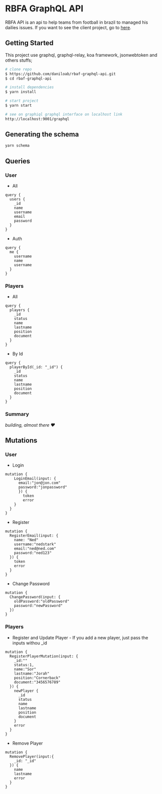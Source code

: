 
# RBFA GraphQL API 

RBFA API is an api to help teams from football in brazil to managed his dailies issues. If you want to see the client project, go to [here](https://github.com/daniloab/rbaf-web).

## Getting Started 

This project use graphql, graphql-relay, koa framework, jsonwebtoken and others stuffs;

```bash
# clone repo
$ https://github.com/daniloab/rbaf-graphql-api.git
$ cd rbaf-graphql-api

# install dependencies
$ yarn install

# start project
$ yarn start

# see on graphiql graphql interface on localhost link
http://localhost:9001/graphql
```

## Generating the schema
```bash
yarn schema
```

## Queries

### User
- All
```gql
query {
  users {
    _id
    name
    username
    email
    password
  }
}
```
- Auth
```gql
query {
  me {
    username
    name
    username
  }
}
```
### Players
- All
```gql
query {
  players {
    _id
    status
    name
    lastname
    position
    document    
  }
}
```
- By Id
```gql
query {
  playerById(_id: "_id") {
    _id
    status
    name
    lastname
    position
    document
  }
}
```
### Summary
_building, almost there ♥_

## Mutations

### User
- Login
```gql
mutation {
    LoginEmail(input: {
      email:"jon@jon.com"
      password:"jonpassword"
      }) {
        token
        error
    }
  }
}
```
- Register
```gql
mutation {
  RegisterEmail(input: {
    name: "Ned"
    username:"nedstark"
    email:"ned@ned.com"
    password:"ned123"
  }) {
    token
    error
  }
}
```
- Change Password
```gql
mutation {
  ChangePassword(input: {
    oldPassword:"oldPassword"
    password:"newPassword"
  })
}
```

### Players
- Register and Update Player - If you add a new player, just pass the inputs withou _id
```gql
mutation {
  RegisterPlayerMutation(input: {
    _id:""
    status:1,
    name:"Sor"
    lastname:"Jorah"
    position:"Cornerback"
    document:"3456576789"
  }) {
    newPlayer {
      _id
      status
      name
      lastname
      position
      document
    }
    error
  }
}
```
- Remove Player
```gql
mutation {
  RemovePlayer(input:{
    _id: "_id"
  }) {
    name
    lastname
    error
  }
}
```
